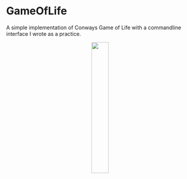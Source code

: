 # GameOfLife
A simple implementation of Conways Game of Life with a commandline interface I wrote as a practice. 

<p align="center">
    <img width=30% src="https://github.com/TGustavS/GameofLife/brain.gif">
</p>
